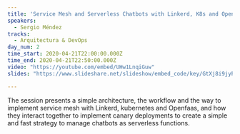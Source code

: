 ```yaml
---
title: 'Service Mesh and Serverless Chatbots with Linkerd, K8s and OpenFaaS'
speakers:
  - Sergio Méndez
tracks:
  - Arquitectura & DevOps
day_num: 2
time_start: 2020-04-21T22:00:00.000Z
time_end: 2020-04-21T22:50:00.000Z
video: "https://youtube.com/embed/UHw1LnqiGuw"
slides: "https://www.slideshare.net/slideshow/embed_code/key/GtXj8i9jyPgL5l"

---
```


The session presents a simple architecture, the workflow and the way to implement service mesh with Linkerd, kubernetes and Openfaas, and how they interact together to implement canary deployments to create a simple and fast strategy to manage chatbots as serverless functions.
